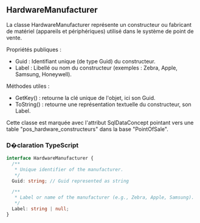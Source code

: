﻿## HardwareManufacturer

La classe HardwareManufacturer représente un constructeur ou fabricant de matériel (appareils et périphériques) utilisé dans le système de point de vente.

Propriétés publiques :
- Guid : Identifiant unique (de type Guid) du constructeur.
- Label : Libellé ou nom du constructeur (exemples : Zebra, Apple, Samsung, Honeywell).

Méthodes utiles :
- GetKey() : retourne la clé unique de l'objet, ici son Guid.
- ToString() : retourne une représentation textuelle du constructeur, son Label.

Cette classe est marquée avec l'attribut SqlDataConcept pointant vers une table "pos_hardware_constructeurs" dans la base "PointOfSale".

### D�claration TypeScript
```typescript
interface HardwareManufacturer {
  /**
   * Unique identifier of the manufacturer.
   */
  Guid: string; // Guid represented as string

  /**
   * Label or name of the manufacturer (e.g., Zebra, Apple, Samsung).
   */
  Label: string | null;
}
```